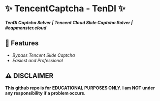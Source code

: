 # ✨ TencentCaptcha - TenDI ✨
**_TenDI Captcha Solver | Tencent Cloud Slide Captcha Solver | #capmonster.cloud_**

##  👾 Features 
- _Bypass Tencent Slide Captcha_
- _Easiest and Professional_

## ⚠️ DISCLAIMER 
**This github repo is for EDUCATIONAL PURPOSES ONLY. I am NOT under any responsibility if a problem occurs.**
